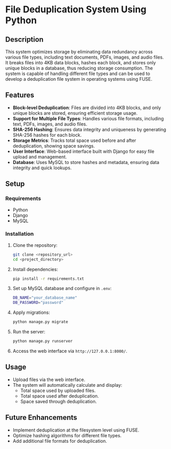 # File Deduplication System Using Python

## Description

This system optimizes storage by eliminating data redundancy across various file types, including text documents, PDFs, images, and audio files. It breaks files into 4KB data blocks, hashes each block, and stores only unique blocks in a database, thus reducing storage consumption. The system is capable of handling different file types and can be used to develop a deduplication file system in operating systems using FUSE.

## Features

- **Block-level Deduplication**: Files are divided into 4KB blocks, and only unique blocks are stored, ensuring efficient storage usage.
- **Support for Multiple File Types**: Handles various file formats, including text, PDFs, images, and audio files.
- **SHA-256 Hashing**: Ensures data integrity and uniqueness by generating SHA-256 hashes for each block.
- **Storage Metrics**: Tracks total space used before and after deduplication, showing space savings.
- **User Interface**: Web-based interface built with Django for easy file upload and management.
- **Database**: Uses MySQL to store hashes and metadata, ensuring data integrity and quick lookups.

## Setup

### Requirements

- Python
- Django
- MySQL

### Installation

1. Clone the repository:
   ```bash
   git clone <repository_url>
   cd <project_directory>
   ```

2. Install dependencies:
   ```bash
   pip install -r requirements.txt
   ```

3. Set up MySQL database and configure in `.env`:
   ```bash
   DB_NAME="your_database_name"
   DB_PASSWORD="password"
   ```

4. Apply migrations:
   ```bash
   python manage.py migrate
   ```

5. Run the server:
   ```bash
   python manage.py runserver
   ```

6. Access the web interface via `http://127.0.0.1:8000/`.

## Usage

- Upload files via the web interface.
- The system will automatically calculate and display:
  - Total space used by uploaded files.
  - Total space used after deduplication.
  - Space saved through deduplication.

## Future Enhancements

- Implement deduplication at the filesystem level using FUSE.
- Optimize hashing algorithms for different file types.
- Add additional file formats for deduplication.
